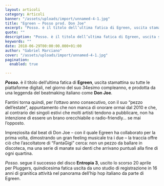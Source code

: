 ```yaml
---
layout: articoli
category: Articoli
banner: "/assets/uploads/import/unnamed-4-1.jpg"
title: "Egreen – Posso prod. Don Joe"
excerpt: "Posso. è il titolo dell’ultima fatica di Egreen, uscita stamattina su tutte le piattaforme digitali, nel giorno del suo 34esimo compleanno, e prodotta da una leggenda del beatmaking italiano come Don Joe. Fantini torna quindi, per l’ottavo anno consecutivo, con il suo “pezzo dell’estate”, appuntamento che non manca di onorare ormai dal 2010 e che, [&hellip"
quote: ""
description: "Posso. è il titolo dell’ultima fatica di Egreen, uscita stamattina su tutte le piattaforme digitali, nel giorno del suo 34esimo compleanno, e prodotta da una leggenda del beatmaking italiano come Don Joe. Fantini torna quindi, per l’ottavo anno consecutivo, con il suo “pezzo dell’estate”, appuntamento che non manca di onorare ormai dal 2010 e che, [&hellip"
keywords: ""
date: 2018-06-29T00:00:00.000+01:00
author: "Gabriel Marciano"
cover: "/assets/uploads/import/unnamed-4-1.jpg"
pagination:
  enabled: true

---
```


**_Posso._** è il titolo dell’ultima fatica di **Egreen**, uscita stamattina su tutte le piattaforme digitali, nel giorno del suo 34esimo compleanno, e prodotta da una leggenda del beatmaking italiano come **Don Joe**.

Fantini torna quindi, per l’ottavo anno consecutivo, con il suo “pezzo dell’estate”, appuntamento che non manca di onorare ormai dal 2010 e che, al contrario dei singoli estivi che molti artisti tendono a pubblicare, non ha intenzione di essere un brano orecchiabile o radio-friendly… se mai l’opposto.

Impreziosita dal beat di Don Joe – con il quale Egreen ha collaborato per la prima volta, dimostrando un gran feeling musicale tra i due – la traccia offre ciò che l’ascoltatore di “FantaGigi” cerca: non un pezzo da ballare in discoteca, ma una serie di manate sui denti che arrivano puntuali alla fine di ogni quartina.

_Posso._ segue il successo del disco **Entropia 3**, uscito lo scorso 20 aprile per Pluggers, quindicesima fatica uscita da uno studio di registrazione in 16 anni di granitica attività nel panorama dell’hip hop italiano da parte di Egreen.